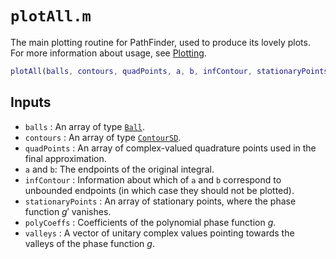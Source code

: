 # `plotAll.m`

The main plotting routine for PathFinder, used to produce its lovely plots. For more information about usage, see [Plotting](../../usage/basic.md#plotting).

```matlab
plotAll(balls, contours, quadPoints, a, b, infContour, stationaryPoints, polyCoeffs, valleys)
```

## Inputs

* `balls` : An array of type [`Ball`](Ball.md).
* `contours` : An array of type [`ContourSD`](ContourSD.md).
* `quadPoints` : An array of complex-valued quadrature points used in the final approximation.
* `a` and `b`: The endpoints of the original integral.
* `infContour` : Information about which of `a` and `b` correspond to unbounded endpoints (in which case they should not be plotted).
* `stationaryPoints` : An array of stationary points, where the phase function $g'$ vanishes.
* `polyCoeffs` : Coefficients of the polynomial phase function $g$.
* `valleys` : A vector of unitary complex values pointing towards the valleys of the phase function $g$.